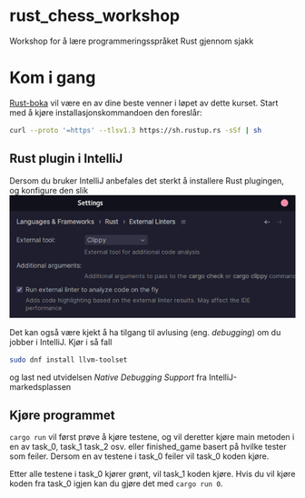 # rust_chess_workshop
Workshop for å lære programmeringsspråket Rust gjennom sjakk

# Kom i gang
[Rust-boka](https://doc.rust-lang.org/book/) vil være en av dine beste venner i løpet av dette kurset. Start med å kjøre installasjonskommandoen den foreslår:
```bash
curl --proto '=https' --tlsv1.3 https://sh.rustup.rs -sSf | sh
```

## Rust plugin i IntelliJ
Dersom du bruker IntelliJ anbefales det sterkt å installere Rust plugingen, og konfigure den slik ![](intellijconfig.png)


Det kan også være kjekt å ha tilgang til avlusing (eng. *debugging*) om du jobber i IntelliJ. Kjør i så fall
```bash
sudo dnf install llvm-toolset
```
og last ned utvidelsen *Native Debugging Support* fra IntelliJ-markedsplassen

## Kjøre programmet
`cargo run` vil først prøve å kjøre testene, og vil deretter kjøre main metoden i en av task_0, task_1 task_2 osv. eller finished_game basert på hvilke tester som feiler. Dersom en av testene i task_0 feiler vil task_0 koden kjøre.

Etter alle testene i task_0 kjører grønt, vil task_1 koden kjøre. Hvis du vil kjøre koden fra task_0 igjen kan du gjøre det med `cargo run 0`.